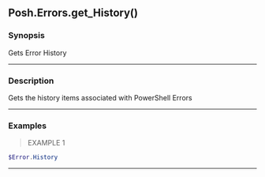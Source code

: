 Posh.Errors.get_History()
-------------------------




### Synopsis
Gets Error History



---


### Description

Gets the history items associated with PowerShell Errors



---


### Examples
> EXAMPLE 1

```PowerShell
$Error.History
```


---
